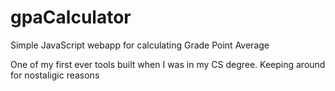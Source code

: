# gpaCalculator
Simple JavaScript webapp for calculating Grade Point Average

One of my first ever tools built when I was in my CS degree. Keeping around for nostaligic reasons
